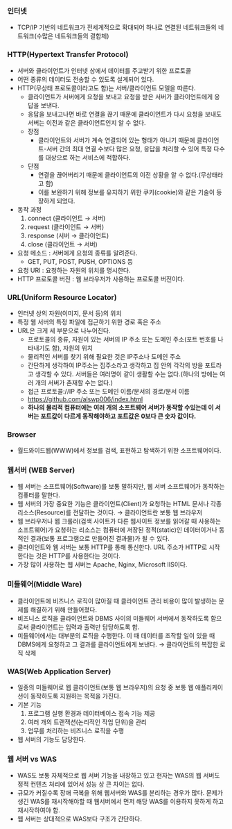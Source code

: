 ### 인터넷

- TCP/IP 기반의 네트워크가 전세계적으로 확대되어 하나로 연결된 네트워크들의 네트워크(수많은 네트워크들의 결합체)

### HTTP(**Hypertext Transfer Protocol)**

- 서버와 클라이언트가 인터넷 상에서 데이터를 주고받기 위한 프로토콜
- 어떤 종류의 데이터도 전송할 수 있도록 설계되어 있다.
- HTTP(무상태 프로토콜이라고도 함)는 서버/클라이언트 모델을 따른다.
    - 클라이언트가 서버에게 요청을 보내고 요청을 받은 서버가 클라이언트에게 응답을 보낸다.
    - 응답을 보내고나면 바로 연결을 끊기 때문에 클라이언트가 다시 요청을 보내도 서버는 이전과 같은 클라이언트인지 알 수 없다.
    - 장점
        - 클라이언트와 서버가 계속 연결되어 있는 형태가 아니기 때문에 클라이언트-서버 간의 최대 연결 수보다 많은 요청, 응답을 처리할 수 있어 특정 다수를 대상으로 하는 서비스에 적합하다.
    - 단점
        - 연결을 끊어버리기 때문에 클라이언트의 이전 상황을 알 수 없다.(무상태라고 함)
        - 이를 보완하기 위해 정보를 유지하기 위한 쿠키(cookie)와 같은 기술이 등장하게 되었다.
- 동작 과정
    1. connect (클라이언트 → 서버)
    2. request (클라이언트 → 서버)
    3. response (서버 → 클라이언트)
    4. close (클라이언트 → 서버)
- 요청 메소드 : 서버에게 요청의 종류를 알려준다.
    - GET, PUT, POST, PUSH, OPTIONS 등
- 요청 URI : 요청하는 자원의 위치를 명시한다.
- HTTP 프로토콜 버전 : 웹 브라우저가 사용하는 프로토콜 버전이다.

### URL(**Uniform Resource Locator)**

- 인터넷 상의 자원(이미지, 문서 등)의 위치
- 특정 웹 서버의 특정 파일에 접근하기 위한 경로 혹은 주소
- URL은 크게 세 부분으로 나누어진다.
    - 프로토콜의 종류, 자원이 있는 서버의 IP 주소 또는 도메인 주소(포트 번호를 나타내기도 함), 자원의 위치
    - 물리적인 서버를 찾기 위해 필요한 것은 IP주소나 도메인 주소
    - 간단하게 생각하여 IP주소는 집주소라고 생각하고 집 안의 각각의 방을 포트라고 생각할 수 있다. 서버들은 여러명이 같이 생활할 수는 없다.(하나의 방에는 여러 개의 서버가 존재할 수는 없다.)
    - 접근 프로토콜://IP 주소 또는 도메인 이름/문서의 경로/문서 이름
    - https://github.com/alswp006/index.html
    - **하나의 물리적 컴퓨터에는 여러 개의 소프트웨어 서버가 동작할 수있는데 이 서버는 포트값이 다르게 동작해야하고 포트값은 0보다 큰 숫자 값이다.**

### Browser

- 월드와이드웹(WWW)에서 정보를 검색, 표현하고 탐색하기 위한 소프트웨어이다.

### 웹서버 (WEB Server)

- 웹 서버는 소프트웨어(Software)를 보통 말하지만, 웹 서버 소프트웨어가 동작하는 컴퓨터를 말한다.
- 웹 서버의 가장 중요한 기능은 클라이언트(Client)가 요청하는 HTML 문서나 각종 리소스(Resource)를 전달하는 것이다. → 클라이언트란 보통 웹 브라우저
- 웹 브라우저나 웹 크롤러(검색 사이트가 다른 웹사이트 정보를 읽어갈 때 사용하는 소프트웨어)가 요청하는 리소스는 컴퓨터에 저장된 정적(static)인 데이터이거나 동적인 결과(보통 프로그램으로 만들어진 결과물)가 될 수 있다.
- 클라이언트와 웹 서버는 보통 HTTP를 통해 통신한다. URL 주소가 HTTP로 시작한다는 것은 HTTP를 사용한다는 것이다.
- 가장 많이 사용하는 웹 서버는 Apache, Nginx, Microsoft IIS이다.

### 미들웨어(Middle Ware)

- 클라이언트에 비즈니스 로직이 많아질 때 클라이언트 관리 비용이 많이 발생하는 문제를 해결하기 위해 만들어졌다.
- 비즈니스 로직을 클라이언트와 DBMS 사이의 미들웨어 서버에서 동작하도록 함으로써 클라이언트는 입력과 출력만 담당하도록 함.
- 미들웨어에서는 대부분의 로직을 수행한다. 이 때 데이터를 조작할 일이 있을 때 DBMS에게 요청하고 그 결과를 클라이언트에게 보낸다. → 클라이언트의 복잡한 로직 삭제

### WAS(Web Application Server)

- 일종의 미들웨어로 웹 클라이언트(보통 웹 브라우저)의 요청 중 보통 웹 애플리케이션이 동작하도록 지원하는 목적을 가진다.
- 기본 기능
    1. 프로그램 실행 환경과 데이터베이스 접속 기능 제공
    2. 여러 개의 트랜잭션(논리적인 작업 단위)을 관리
    3. 업무를 처리하는 비즈니스 로직을 수행
- 웹 서버의 기능도 담당한다.

### 웹 서버 vs WAS

- WAS도 보통 자체적으로 웹 서버 기능을 내장하고 있고 현자는 WAS의 웹 서버도 정적 컨텐츠 처리에 있어서 성능 상 큰 차이는 없다.
- 규모가 커질수록 장애 극복을 위해 웹서버와 WAS를 분리하는 경우가 많다. 문제가 생긴 WAS를 재시작해야할 때 웹서버에서 먼저 해당 WAS를 이용하지 못하게 하고 재시작하여야 함.
- 웹 서버는 상대적으로 WAS보다 구조가 간단하다.
